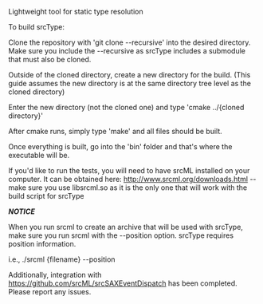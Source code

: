 Lightweight tool for static type resolution

To build srcType:

Clone the repository with 'git clone --recursive' into the desired directory. Make sure you include the --recursive as srcType includes a submodule that must also be cloned.

Outside of the cloned directory, create a new directory for the build. (This guide assumes the new directory is at the same directory tree level as the cloned directory)

Enter the new directory (not the cloned one) and type 'cmake ../{cloned directory}'

After cmake runs, simply type 'make' and all files should be built.

Once everything is built, go into the 'bin' folder and that's where the executable will be.

If you'd like to run the tests, you will need to have srcML installed on your computer. It can be obtained here: http://www.srcml.org/downloads.html -- make sure you use libsrcml.so as it is the only one that will work with the build script for srcType

***NOTICE***

When you run srcml to create an archive that will be used with srcType, make sure you run srcml with the --position option.  srcType requires position information.

i.e., ./srcml {filename} --position

Additionally, integration with https://github.com/srcML/srcSAXEventDispatch has been completed. Please report any issues.
